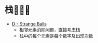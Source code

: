 # 栈💭💡🎈
- [D - Strange Balls](https://atcoder.jp/contests/abc240/tasks/abc240_d)
    - 相邻元素消除问题，直接考虑栈
    - 栈中的每个元素是每个数字及出现次数